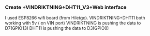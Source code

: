 ### Create +VINDRIKTNING+DHT11_V3+Web interface

I used ESP8266 wifi board (from Hiletgo).
VINDRIKTNING+DHT11 both working with 5v ( on VIN port)
VINDRIKTNING is pushing the data to D7(GPIO13)
DHT11  is pushing the data to D3(GPIO0)


